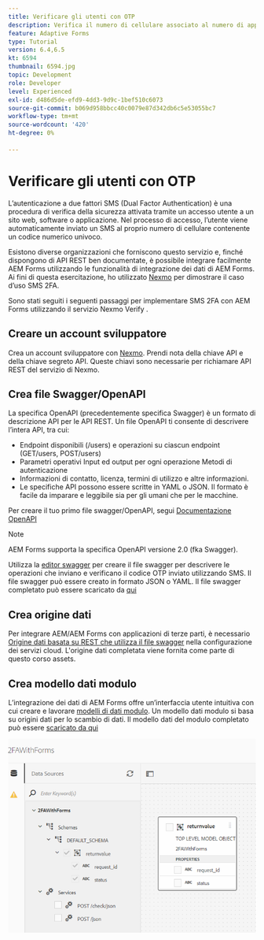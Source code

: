 ```yaml
---
title: Verificare gli utenti con OTP
description: Verifica il numero di cellulare associato al numero di applicazione utilizzando OTP.
feature: Adaptive Forms
type: Tutorial
version: 6.4,6.5
kt: 6594
thumbnail: 6594.jpg
topic: Development
role: Developer
level: Experienced
exl-id: d486d5de-efd9-4dd3-9d9c-1bef510c6073
source-git-commit: b069d958bbcc40c0079e87d342db6c5e53055bc7
workflow-type: tm+mt
source-wordcount: '420'
ht-degree: 0%

---
```


# Verificare gli utenti con OTP

L’autenticazione a due fattori SMS (Dual Factor Authentication) è una procedura di verifica della sicurezza attivata tramite un accesso utente a un sito web, software o applicazione. Nel processo di accesso, l’utente viene automaticamente inviato un SMS al proprio numero di cellulare contenente un codice numerico univoco.

Esistono diverse organizzazioni che forniscono questo servizio e, finché dispongono di API REST ben documentate, è possibile integrare facilmente AEM Forms utilizzando le funzionalità di integrazione dei dati di AEM Forms. Ai fini di questa esercitazione, ho utilizzato [Nexmo](https://developer.nexmo.com/verify/overview) per dimostrare il caso d’uso SMS 2FA.

Sono stati seguiti i seguenti passaggi per implementare SMS 2FA con AEM Forms utilizzando il servizio Nexmo Verify .

## Creare un account sviluppatore

Crea un account sviluppatore con [Nexmo](https://dashboard.nexmo.com/sign-in). Prendi nota della chiave API e della chiave segreto API. Queste chiavi sono necessarie per richiamare API REST del servizio di Nexmo.

## Crea file Swagger/OpenAPI

La specifica OpenAPI (precedentemente specifica Swagger) è un formato di descrizione API per le API REST. Un file OpenAPI ti consente di descrivere l’intera API, tra cui:

* Endpoint disponibili (/users) e operazioni su ciascun endpoint (GET/users, POST/users)
* Parametri operativi Input ed output per ogni operazione Metodi di autenticazione
* Informazioni di contatto, licenza, termini di utilizzo e altre informazioni.
* Le specifiche API possono essere scritte in YAML o JSON. Il formato è facile da imparare e leggibile sia per gli umani che per le macchine.

Per creare il tuo primo file swagger/OpenAPI, segui [Documentazione OpenAPI](https://swagger.io/docs/specification/2-0/basic-structure/)

>[!NOTE]
> AEM Forms supporta la specifica OpenAPI versione 2.0 (fka Swagger).

Utilizza la [editor swagger](https://editor.swagger.io/) per creare il file swagger per descrivere le operazioni che inviano e verificano il codice OTP inviato utilizzando SMS. Il file swagger può essere creato in formato JSON o YAML. Il file swagger completato può essere scaricato da [qui](assets/two-factore-authentication-swagger.zip)

## Crea origine dati

Per integrare AEM/AEM Forms con applicazioni di terze parti, è necessario [Origine dati basata su REST che utilizza il file swagger](https://experienceleague.adobe.com/docs/experience-manager-learn/forms/ic-web-channel-tutorial/parttwo.html) nella configurazione dei servizi cloud. L&#39;origine dati completata viene fornita come parte di questo corso assets.

## Crea modello dati modulo

L’integrazione dei dati di AEM Forms offre un’interfaccia utente intuitiva con cui creare e lavorare [modelli di dati modulo](https://experienceleague.adobe.com/docs/experience-manager-65/forms/form-data-model/create-form-data-models.html). Un modello dati modulo si basa su origini dati per lo scambio di dati.
Il modello dati del modulo completato può essere [scaricato da qui](assets/sms-2fa-fdm.zip)

![fdm](assets/2FA-fdm.PNG)
